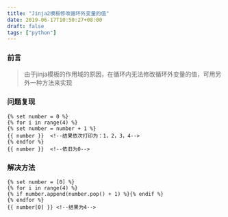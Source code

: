 ```yaml
---
title: "Jinja2模板修改循环外变量的值"
date: 2019-06-17T10:50:27+08:00
draft: false
tags: ["python"]
---
```

### 前言

> 由于jinja模板的作用域的原因，在循环内无法修改循环外变量的值，可用另外一种方法来实现

### 问题复现

```
{% set number = 0 %}
{% for i in range(4) %}
{% set number = number + 1 %}
{{ number }}  <!--结果依次打印为：1，2，3，4-->
{% endfor %}
{{ number }}  <!--依旧为0-->
```

### 解决方法

```
{% set number = [0] %}
{% for i in range(4) %}
{% if number.append(number.pop() + 1) %}{% endif %}
{% endfor %}
{{ number[0] }} <!--结果为4-->
```
